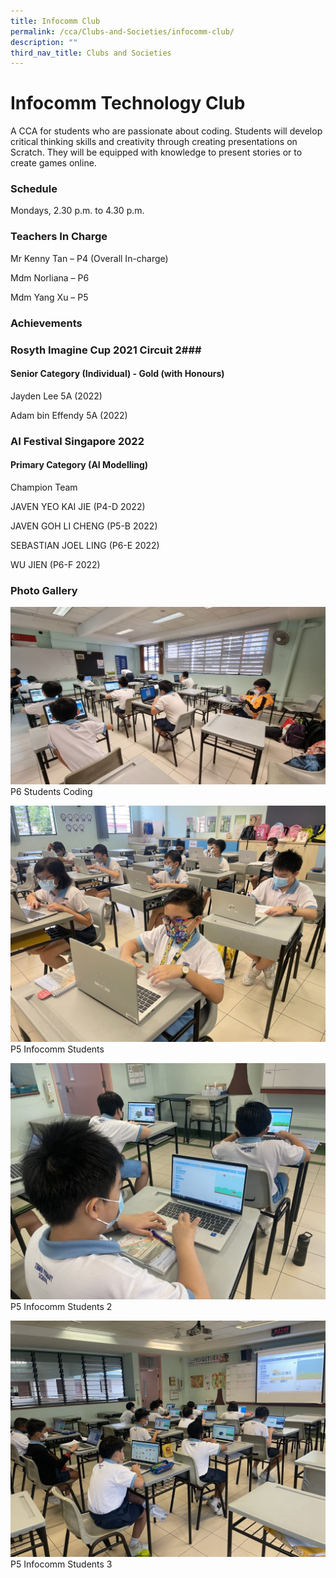 ```yaml
---
title: Infocomm Club
permalink: /cca/Clubs-and-Societies/infocomm-club/
description: ""
third_nav_title: Clubs and Societies
---
```

# **Infocomm Technology Club**

A CCA for students who are passionate about coding. Students will develop critical thinking skills and creativity through creating presentations on Scratch. They will be equipped with knowledge to present stories or to create games online.

### Schedule

Mondays, 2.30 p.m. to 4.30 p.m.

### Teachers In Charge

Mr Kenny Tan – P4 (Overall In-charge)

Mdm Norliana – P6

Mdm Yang Xu – P5

### Achievements

### **Rosyth Imagine Cup 2021 Circuit 2**###

#### Senior Category (Individual) - Gold (with Honours)


Jayden Lee 5A (2022)

Adam bin Effendy 5A (2022)

### **AI Festival Singapore 2022**

#### Primary Category (AI Modelling)
Champion Team

JAVEN YEO KAI JIE (P4-D 2022)

JAVEN GOH LI CHENG (P5-B 2022)

SEBASTIAN JOEL LING (P6-E 2022)

WU JIEN (P6-F 2022)


### Photo Gallery

![](/images/P6-Students-coding-2-1024x577.jpg)
P6 Students Coding

![](/images/P5-Infocomm-Students-1024x768.jpeg)
P5 Infocomm Students

![](/images/P5-Infocomm-Students-2-1024x768.jpeg)
P5 Infocomm Students 2

![](/images/P5-Infocomm-Students-3-1024x768.jpeg)
P5 Infocomm Students 3